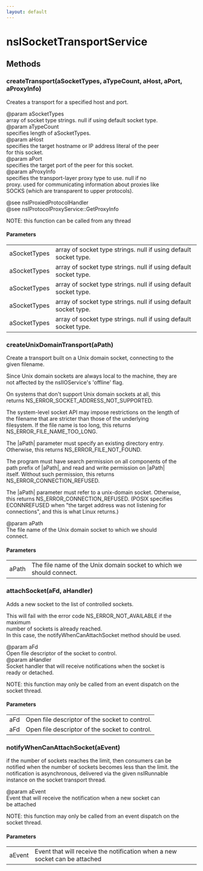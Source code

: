 ```yaml
---
layout: default
---
```


# nsISocketTransportService #

## Methods ##

### createTransport(aSocketTypes, aTypeCount, aHost, aPort, aProxyInfo) ###
  
Creates a transport for a specified host and port.  
  
@param aSocketTypes  
       array of socket type strings.  null if using default socket type.  
@param aTypeCount  
       specifies length of aSocketTypes.  
@param aHost  
       specifies the target hostname or IP address literal of the peer  
       for this socket.  
@param aPort  
       specifies the target port of the peer for this socket.  
@param aProxyInfo  
       specifies the transport-layer proxy type to use.  null if no  
       proxy.  used for communicating information about proxies like  
       SOCKS (which are transparent to upper protocols).  
  
@see nsIProxiedProtocolHandler  
@see nsIProtocolProxyService::GetProxyInfo  
  
NOTE: this function can be called from any thread  
  

#### Parameters ####

<table>

<tr>
<td>aSocketTypes</td>
<td>       array of socket type strings.  null if using default socket type.  
</td>
</tr>

<tr>
<td>aSocketTypes</td>
<td>       array of socket type strings.  null if using default socket type.  
</td>
</tr>

<tr>
<td>aSocketTypes</td>
<td>       array of socket type strings.  null if using default socket type.  
</td>
</tr>

<tr>
<td>aSocketTypes</td>
<td>       array of socket type strings.  null if using default socket type.  
</td>
</tr>

<tr>
<td>aSocketTypes</td>
<td>       array of socket type strings.  null if using default socket type.  
</td>
</tr>

</table>

### createUnixDomainTransport(aPath) ###
  
Create a transport built on a Unix domain socket, connecting to the  
given filename.  
  
Since Unix domain sockets are always local to the machine, they are  
not affected by the nsIIOService's 'offline' flag.  
  
On systems that don't support Unix domain sockets at all, this  
returns NS_ERROR_SOCKET_ADDRESS_NOT_SUPPORTED.  
  
The system-level socket API may impose restrictions on the length of  
the filename that are stricter than those of the underlying  
filesystem. If the file name is too long, this returns  
NS_ERROR_FILE_NAME_TOO_LONG.  
  
The |aPath| parameter must specify an existing directory entry.  
Otherwise, this returns NS_ERROR_FILE_NOT_FOUND.  
  
The program must have search permission on all components of the  
path prefix of |aPath|, and read and write permission on |aPath|  
itself. Without such permission, this returns  
NS_ERROR_CONNECTION_REFUSED.  
  
The |aPath| parameter must refer to a unix-domain socket. Otherwise,  
this returns NS_ERROR_CONNECTION_REFUSED. (POSIX specifies  
ECONNREFUSED when "the target address was not listening for  
connections", and this is what Linux returns.)  
  
@param aPath  
       The file name of the Unix domain socket to which we should  
       connect.  
  

#### Parameters ####

<table>

<tr>
<td>aPath</td>
<td>       The file name of the Unix domain socket to which we should  
       connect.  
</td>
</tr>

</table>

### attachSocket(aFd, aHandler) ###
  
Adds a new socket to the list of controlled sockets.  
  
This will fail with the error code NS_ERROR_NOT_AVAILABLE if the maximum  
number of sockets is already reached.  
In this case, the notifyWhenCanAttachSocket method should be used.  
  
@param aFd  
       Open file descriptor of the socket to control.  
@param aHandler  
       Socket handler that will receive notifications when the socket is  
       ready or detached.  
  
NOTE: this function may only be called from an event dispatch on the  
      socket thread.  
  

#### Parameters ####

<table>

<tr>
<td>aFd</td>
<td>       Open file descriptor of the socket to control.  
</td>
</tr>

<tr>
<td>aFd</td>
<td>       Open file descriptor of the socket to control.  
</td>
</tr>

</table>

### notifyWhenCanAttachSocket(aEvent) ###
  
if the number of sockets reaches the limit, then consumers can be  
notified when the number of sockets becomes less than the limit.  the  
notification is asynchronous, delivered via the given nsIRunnable  
instance on the socket transport thread.  
  
@param aEvent  
       Event that will receive the notification when a new socket can  
       be attached  
  
NOTE: this function may only be called from an event dispatch on the  
      socket thread.  
  

#### Parameters ####

<table>

<tr>
<td>aEvent</td>
<td>       Event that will receive the notification when a new socket can  
       be attached  
</td>
</tr>

</table>
